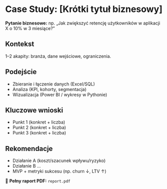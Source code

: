 # Case Study: [Krótki tytuł biznesowy]
**Pytanie biznesowe:** np. „Jak zwiększyć retencję użytkowników w aplikacji X o 10% w 3 miesiące?”

## Kontekst
1–2 akapity: branża, dane wejściowe, ograniczenia.

## Podejście
- Zbieranie i łączenie danych (Excel/SQL)
- Analiza (KPI, kohorty, segmentacja)
- Wizualizacja (Power BI / wykresy w Pythonie)

## Kluczowe wnioski
- Punkt 1 (konkret + liczba)
- Punkt 2 (konkret + liczba)
- Punkt 3 (konkret + liczba)

## Rekomendacje
- Działanie A (koszt/szacunek wpływu/ryzyko)
- Działanie B …
- MVP + metryki sukcesu (np. churn ↓, LTV ↑)

📎 **Pełny raport PDF:** `report.pdf`
